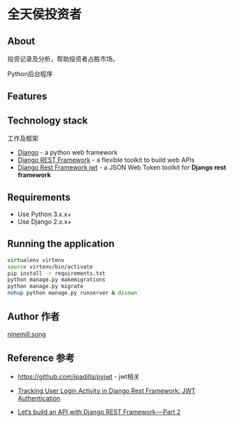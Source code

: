 # 全天侯投资者

## About

投资记录及分析，帮助投资者占胜市场。

Python后台程序

## Features

## Technology stack

工作及框架

- [Django](https://www.djangoproject.com) - a python web framework
- [Django REST Framework](http://www.django-rest-framework.org) - a flexible toolkit to build web APIs
- [Django Rest Framework jwt](https://getblimp.github.io/django-rest-framework-jwt/) - a JSON Web Token toolkit for **Django rest framework**

## Requirements

- Use Python 3.x.x+
- Use Django 2.x.x+

## Running the application

```bash
virtualenv virtenv
source virtenv/bin/activate
pip install -r requirements.txt
python manage.py makemigrations
python manage.py migrate
nohup python manage.py runserver & disown
```

## Author 作者

[ninemill.song](https://github.com/ninemilli-song)

## Reference 参考

- https://github.com/jpadilla/pyjwt - jwt相关

- [Tracking User Login Activity in Django Rest Framework: JWT Authentication](https://medium.com/@atulmishra_69567/tracking-user-login-activity-in-django-rest-framework-jwt-authentication-32e0194e77d0)

- [Let’s build an API with Django REST Framework — Part 2](https://medium.com/backticks-tildes/lets-build-an-api-with-django-rest-framework-part-2-cfb87e2c8a6c)
